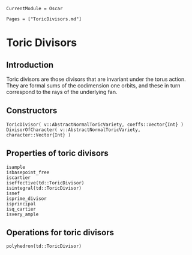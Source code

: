 ```@meta
CurrentModule = Oscar
```

```@contents
Pages = ["ToricDivisors.md"]
```


# Toric Divisors

## Introduction

Toric divisors are those divisors that are invariant under the torus action.
They are formal sums of the codimension one orbits, and these in turn
correspond to the rays of the underlying fan.


## Constructors

```@docs
ToricDivisor( v::AbstractNormalToricVariety, coeffs::Vector{Int} )
DivisorOfCharacter( v::AbstractNormalToricVariety, character::Vector{Int} )
```

## Properties of toric divisors

```@docs
isample
isbasepoint_free
iscartier
iseffective(td::ToricDivisor)
isintegral(td::ToricDivisor) 
isnef
isprime_divisor
isprincipal
isq_cartier
isvery_ample
```

## Operations for toric divisors

```@docs
polyhedron(td::ToricDivisor)
```
